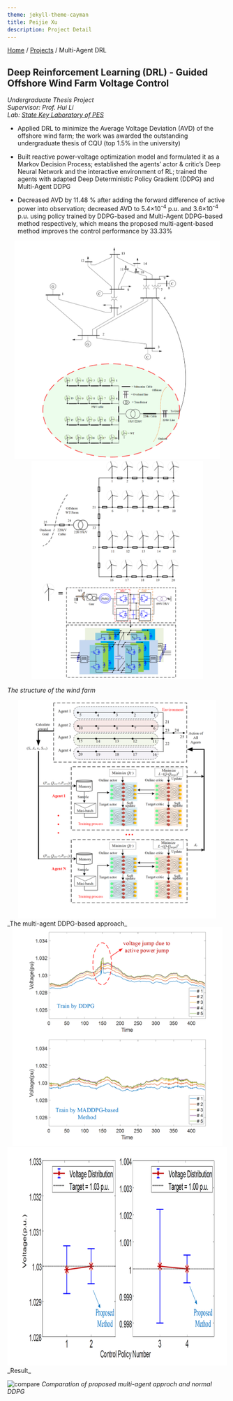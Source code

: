 ```yaml
---
theme: jekyll-theme-cayman
title: Peijie Xu
description: Project Detail
---
```

[Home](../index.md) / [Projects](Projects_index.html) / Multi-Agent DRL
  
## Deep Reinforcement Learning (DRL) - Guided Offshore Wind Farm Voltage Control
_Undergraduate Thesis Project_   
_Supervisor: Prof. Hui Li_  
_Lab: [State Key Laboratory of PES](http://sklpe.cqu.edu.cn/)_
* Applied DRL to minimize the Average Voltage Deviation (AVD) of the offshore wind farm; the work was awarded the outstanding undergraduate thesis of CQU (top 1.5% in the university)

*	Built reactive power-voltage optimization model and formulated it as a Markov Decision Process; established the agents’ actor & critic’s Deep Neural Network and the interactive environment of RL; trained the agents with adapted Deep Deterministic Policy Gradient (DDPG) and Multi-Agent DDPG
   
*	Decreased AVD by 11.48 % after adding the forward difference of active power into observation; decreased AVD to 5.4×10<sup>-4</sup> p.u. and 3.6×10<sup>-4</sup> p.u. using policy trained by DDPG-based and Multi-Agent DDPG-based method respectively, which means the proposed multi-agent-based method improves the control performance by 33.33%  
  
<center class="half">
    <img src="pic/1_2.png" height="500"/><img src="pic/1_3.png" height="500"/> 
</center>

_The structure of the wind farm_
  
<center class="half">
    <img src="pic/1_1.png" height="500"/>
</center>
_The multi-agent DDPG-based approach_
  
<center class="half">
    <img src="pic/1_4.png" height="500"/><img src="pic/1_5.png" height="500"/>
</center>
_Result_
  
![compare](/pic/1_6.png)
_Comparation of proposed multi-agent approch and normal DDPG_